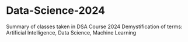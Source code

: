 # Data-Science-2024
Summary of classes taken in DSA Course 2024
Demystification of terms: Artificial Intelligence, Data Science, Machine Learning
